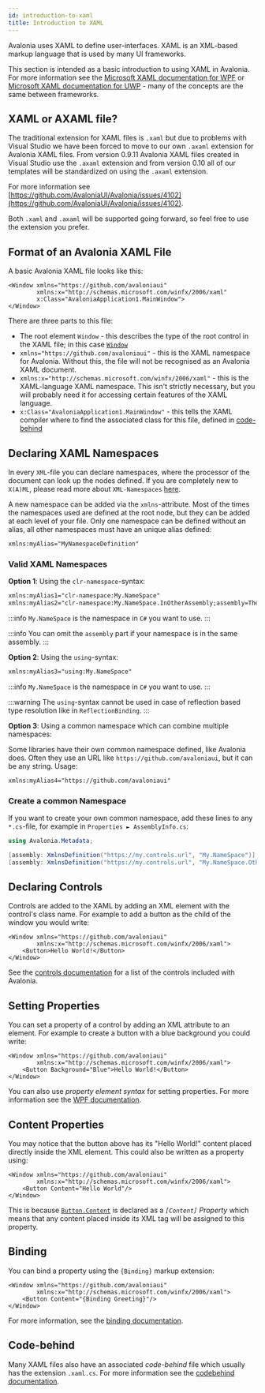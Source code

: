 ```yaml
---
id: introduction-to-xaml
title: Introduction to XAML
---
```


Avalonia uses XAML to define user-interfaces. XAML is an XML-based markup language that is used by many UI frameworks.

This section is intended as a basic introduction to using XAML in Avalonia. For more information see the [Microsoft XAML documentation for WPF](https://docs.microsoft.com/en-us/dotnet/framework/wpf/advanced/xaml-overview-wpf) or [Microsoft XAML documentation for UWP](https://docs.microsoft.com/en-us/windows/uwp/xaml-platform/xaml-overview) - many of the concepts are the same between frameworks.

## XAML or AXAML file?

The traditional extension for XAML files is `.xaml` but due to problems with Visual Studio we have been forced to move to our own `.axaml` extension for Avalonia XAML files. From version 0.9.11 Avalonia XAML files created in Visual Studio use the `.axaml` extension and from version 0.10 all of our templates will be standardized on using the `.axaml` extension.

For more information see [https://github.com/AvaloniaUI/Avalonia/issues/4102](https://github.com/AvaloniaUI/Avalonia/issues/4102).

Both `.xaml` and `.axaml` will be supported going forward, so feel free to use the extension you prefer.

## Format of an Avalonia XAML File

A basic Avalonia XAML file looks like this:

```markup
<Window xmlns="https://github.com/avaloniaui"
        xmlns:x="http://schemas.microsoft.com/winfx/2006/xaml"
        x:Class="AvaloniaApplication1.MainWindow">
</Window>
```

There are three parts to this file:

* The root element `Window` - this describes the type of the root control in the XAML file; in this case [`Window`](http://reference.avaloniaui.net/api/Avalonia.Controls/Window/)
* `xmlns="https://github.com/avaloniaui"` - this is the XAML namespace for Avalonia. Without this, the file will not be recognised as an Avalonia XAML document.
* `xmlns:x="http://schemas.microsoft.com/winfx/2006/xaml"` - this is the XAML-language XAML namespace. This isn't strictly necessary, but you will probably need it for accessing certain features of the XAML language.
* `x:Class="AvaloniaApplication1.MainWindow"` - this tells the XAML compiler where to find the associated class for this file, defined in [code-behind](code-behind)

## Declaring XAML Namespaces

In every `XML`-file you can declare namespaces, where the processor of the document can look up the nodes defined. If you are completely new to `X(A)ML`, please read more about `XML-Namespaces` [here](https://docs.microsoft.com/en-us/dotnet/standard/data/xml/managing-namespaces-in-an-xml-document).

A new namespace can be added via the `xmlns`-attribute. Most of the times the namespaces used are defined at the root node, but they can be added at each level of your file. Only one namespace can be defined without an alias, all other namespaces must have an unique alias defined: 

```xml
xmlns:myAlias="MyNamespaceDefinition"
```

### Valid XAML Namespaces

**Option 1**: Using the `clr-namespace`-syntax: 

```xml
xmlns:myAlias1="clr-namespace:My.NameSpace"
xmlns:myAlias2="clr-namespace:My.NameSpace.InOtherAssembly;assembly=TheOtherAssembly"
```

:::info
`My.NameSpace` is the namespace in `C#` you want to use. 
:::

:::info
You can omit the `assembly` part if your namespace is in the same assembly. 
:::

**Option 2**: Using the `using`-syntax: 

```xml
xmlns:myAlias3="using:My.NameSpace"
```

:::info
`My.NameSpace` is the namespace in `C#` you want to use.
:::

:::warning
The `using`-syntax cannot be used in case of reflection based type resolution like in `ReflectionBinding`. 
:::

**Option 3**: Using a common namespace which can combine multiple namespaces: 

Some libraries have their own common namespace defined, like Avalonia does. Often they use an URL like `https://github.com/avaloniaui`, but it can be any string. Usage: 

```xml
xmlns:myAlias4="https://github.com/avaloniaui"
```

### Create a common Namespace

If you want to create your own common namespace, add these lines to any `*.cs`-file, for example in `Properties ► AssemblyInfo.cs`:

```cs
using Avalonia.Metadata;

[assembly: XmlnsDefinition("https://my.controls.url", "My.NameSpace")]
[assembly: XmlnsDefinition("https://my.controls.url", "My.NameSpace.Other")]
```

## Declaring Controls

Controls are added to the XAML by adding an XML element with the control's class name. For example to add a button as the child of the window you would write:

```markup
<Window xmlns="https://github.com/avaloniaui"
        xmlns:x="http://schemas.microsoft.com/winfx/2006/xaml">
    <Button>Hello World!</Button>
</Window>
```

See the [controls documentation](../../controls) for a list of the controls included with Avalonia.

## Setting Properties

You can set a property of a control by adding an XML attribute to an element. For example to create a button with a blue background you could write:

```markup
<Window xmlns="https://github.com/avaloniaui"
        xmlns:x="http://schemas.microsoft.com/winfx/2006/xaml">
    <Button Background="Blue">Hello World!</Button>
</Window>
```

You can also use _property element syntax_ for setting properties. For more information see the [WPF documentation](https://docs.microsoft.com/en-us/dotnet/framework/wpf/advanced/xaml-overview-wpf#property-element-syntax).

## Content Properties

You may notice that the button above has its "Hello World!" content placed directly inside the XML element. This could also be written as a property using:

```markup
<Window xmlns="https://github.com/avaloniaui"
        xmlns:x="http://schemas.microsoft.com/winfx/2006/xaml">
    <Button Content="Hello World"/>
</Window>
```

This is because [`Button.Content`](http://reference.avaloniaui.net/api/Avalonia.Controls/ContentControl/) is declared as a _`[Content]` Property_ which means that any content placed inside its XML tag will be assigned to this property.

## Binding

You can bind a property using the `{Binding}` markup extension:

```markup
<Window xmlns="https://github.com/avaloniaui"
        xmlns:x="http://schemas.microsoft.com/winfx/2006/xaml">
    <Button Content="{Binding Greeting}"/>
</Window>
```

For more information, see the [binding documentation](../../data-binding).

## Code-behind

Many XAML files also have an associated _code-behind_ file which usually has the extension `.xaml.cs`. For more information see the [codebehind documentation](code-behind).
